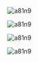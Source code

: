 <!-- https://github.com/DenverCoder1/readme-typing-svg 打字特效 -->
<p align="center">
  <img
    alt="a81n9"
    src="https://cdn.jsdelivr.net/gh/a81n9/a81n9/assets/typing.svg" />
</p>

<!-- https://github.com/DenverCoder1/github-readme-streak-stats 连续提交代码天数记录 -->
<p align="center">
  <picture>
    <source media="(prefers-color-scheme: light)" srcset="https://streak-stats.demolab.com/?user=a81n9" />
    <source media="(prefers-color-scheme: dark)" srcset="https://streak-stats.demolab.com/?user=a81n9&theme=ads-juicy-fresh" />
    <img alt="a81n9" src="https://streak-stats.demolab.com/?user=a81n9" />
  </picture>
</p>

<!-- https://github.com/ryo-ma/github-profile-trophy 资料奖杯 -->
<p align="center">
  <picture>
    <source
      media="(prefers-color-scheme: light)"
      srcset="https://github-profile-trophy.vercel.app/?username=a81n9&row=1&column=4&theme=flat&rank=-?&margin-w=20" />
    <source
      media="(prefers-color-scheme: dark)"
      srcset="https://github-profile-trophy.vercel.app/?username=a81n9&row=1&column=4&theme=juicyfresh&rank=-?&margin-w=20" />
    <img alt="a81n9" src="https://github-profile-trophy.vercel.app/?username=a81n9&row=1&column=4&theme=flat&rank=-?&margin-w=20" />
  </picture>
</p>

<!-- https://github.com/Platane/snk 贪吃蛇 -->
<p align="center">
  <picture>
    <source
      media="(prefers-color-scheme: light)"
      srcset="https://cdn.jsdelivr.net/gh/a81n9/a81n9/profile-snake-contrib/github-contribution-grid-snake.svg" />
    <source
      media="(prefers-color-scheme: dark)"
      srcset="https://cdn.jsdelivr.net/gh/a81n9/a81n9/profile-snake-contrib/github-contribution-grid-snake-dark.svg" />
    <img alt="a81n9" src="https://cdn.jsdelivr.net/gh/a81n9/a81n9/profile-snake-contrib/github-contribution-grid-snake.svg" />
  </picture>
</p>
